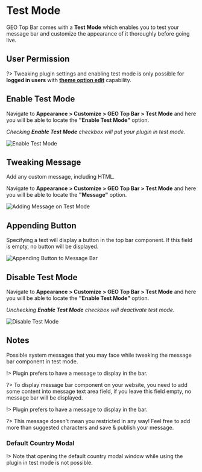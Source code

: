 # Test Mode

GEO Top Bar comes with a **Test Mode** which enables you to test your message bar and customize the appearance of it thoroughly before going live.

## User Permission

?> Tweaking plugin settings and enabling test mode is only possible for **logged in users** with **[theme option edit](https://codex.wordpress.org/Roles_and_Capabilities#edit_theme_options)** capability.

## Enable Test Mode

Navigate to **Appearance > Customize > GEO Top Bar > Test Mode** and here you will be able to locate the **"Enable Test Mode"** option.

*Checking **Enable Test Mode** checkbox will put your plugin in test mode.*

![Enable Test Mode](http://res.cloudinary.com/mypreview/image/upload/v1492286605/enable-test-mode_zkpqi4.gif)

## Tweaking Message

Add any custom message, including HTML.

Navigate to **Appearance > Customize > GEO Top Bar > Test Mode** and here you will be able to locate the **"Message"** option.

![Adding Message on Test Mode](http://res.cloudinary.com/mypreview/image/upload/v1492287493/adding-message-on-test-mode_m6ktre.gif)

## Appending Button

Specifying a text will display a button in the top bar component. If this field is empty, no button will be displayed.

![Appending Button to Message Bar](http://res.cloudinary.com/mypreview/image/upload/v1492288085/appending-button-to-message-bar_ofswkx.gif)

## Disable Test Mode

Navigate to **Appearance > Customize > GEO Top Bar > Test Mode** and here you will be able to locate the **"Enable Test Mode"** option.

*Unchecking **Enable Test Mode** checkbox will deactivate test mode.*

![Disable Test Mode](http://res.cloudinary.com/mypreview/image/upload/v1492289067/disable-test-mode_tehpsc.gif)

## Notes

Possible system messages that you may face while tweaking the message bar component in test mode.

!> Plugin prefers to have a message to display in the bar.

?> To display message bar component on your website, you need to add some content into message text area field, if you leave this field empty, no message bar will be displayed.

!> Plugin prefers to have a message to display in the bar.

?> This message doesn't mean you restricted in any way! Feel free to add more than suggested characters and save & publish your message.

### Default Country Modal

!> Note that opening the default country modal window while using the plugin in test mode is not possible.

